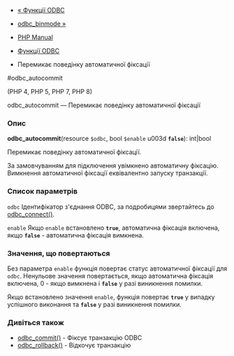 - [« Функції ODBC](ref.uodbc.md)
- [odbc_binmode »](function.odbc-binmode.md)

- [PHP Manual](index.md)
- [Функції ODBC](ref.uodbc.md)
- Перемикає поведінку автоматичної фіксації

#odbc_autocommit

(PHP 4, PHP 5, PHP 7, PHP 8)

odbc_autocommit — Перемикає поведінку автоматичної фіксації

### Опис

**odbc_autocommit**(resource `$odbc`, bool `$enable` u003d **`false`**):
int\|bool

Перемикає поведінку автоматичної фіксації.

За замовчуванням для підключення увімкнено автоматичну фіксацію.
Вимкнення автоматичної фіксації еквівалентно запуску транзакції.

### Список параметрів

`odbc`
Ідентифікатор з'єднання ODBC, за подробицями звертайтесь до
[odbc_connect()](function.odbc-connect.md).

`enable`
Якщо `enable` встановлено **`true`**, автоматична фіксація включена,
якщо **`false`** - автоматична фіксація вимкнена.

### Значення, що повертаються

Без параметра `enable` функція повертає статус автоматичної фіксації
для `odbc`. Ненульове значення повертається, якщо автоматична
фіксація включена, 0 - якщо вимкнена і **`false`** у разі
виникнення помилки.

Якщо встановлено значення `enable`, функція повертає **`true`** у випадку
успішного виконання та **`false`** у разі виникнення помилки.

### Дивіться також

- [odbc_commit()](function.odbc-commit.md) - Фіксує транзакцію
ODBC
- [odbc_rollback()](function.odbc-rollback.md) - Відкочує
транзакцію
